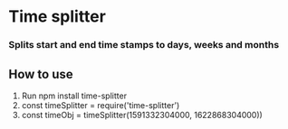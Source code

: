 # Time splitter
### Splits start and end time stamps to days, weeks and months
## How to use
1. Run npm install time-splitter
2. const timeSplitter = require('time-splitter')
3. const timeObj = timeSplitter(1591332304000, 1622868304000)) <!-- Function takes timestamp as argument -->